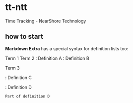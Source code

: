 tt-ntt
===

Time Tracking - NearShore Technology


## how to start

**Markdown Extra** has a special syntax for definition lists too:

Term 1
Term 2
:   Definition A
:   Definition B

Term 3

:   Definition C

:   Definition D

	Part of definition D
